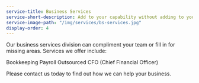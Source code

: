 ```yaml
---
service-title: Business Services
service-short-description: Add to your capability without adding to your team.
service-image-path: "/img/services/bs-services.jpg"
display-order: 4
---
```

Our business services division can compliment your team or fill in for missing areas. Services we offer include:

Bookkeeping
Payroll
Outsourced CFO (Chief Financial Officer)

Please contact us today to find out how we can help your business.

